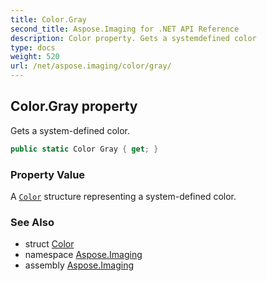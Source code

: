 ```yaml
---
title: Color.Gray
second_title: Aspose.Imaging for .NET API Reference
description: Color property. Gets a systemdefined color
type: docs
weight: 520
url: /net/aspose.imaging/color/gray/
---
```

## Color.Gray property

Gets a system-defined color.

```csharp
public static Color Gray { get; }
```

### Property Value

A [`Color`](../) structure representing a system-defined color.

### See Also

* struct [Color](../)
* namespace [Aspose.Imaging](../../color/)
* assembly [Aspose.Imaging](../../../)


